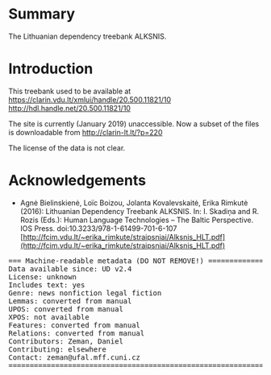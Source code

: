 # Summary

The Lithuanian dependency treebank ALKSNIS.

# Introduction

This treebank used to be available at
https://clarin.vdu.lt/xmlui/handle/20.500.11821/10
http://hdl.handle.net/20.500.11821/10

The site is currently (January 2019) unaccessible.
Now a subset of the files is downloadable from http://clarin-lt.lt/?p=220

The license of the data is not clear.

# Acknowledgements

* Agnė Bielinskienė, Loïc Boizou, Jolanta Kovalevskaitė, Erika Rimkutė (2016): Lithuanian Dependency Treebank ALKSNIS.
  In: I. Skadiņa and R. Rozis (Eds.): Human Language Technologies – The Baltic Perspective. IOS Press.
  doi:10.3233/978-1-61499-701-6-107
  [http://fcim.vdu.lt/~erika_rimkute/straipsniai/Alksnis_HLT.pdf](http://fcim.vdu.lt/~erika_rimkute/straipsniai/Alksnis_HLT.pdf)


<pre>
=== Machine-readable metadata (DO NOT REMOVE!) ================================
Data available since: UD v2.4
License: unknown
Includes text: yes
Genre: news nonfiction legal fiction
Lemmas: converted from manual
UPOS: converted from manual
XPOS: not available
Features: converted from manual
Relations: converted from manual
Contributors: Zeman, Daniel
Contributing: elsewhere
Contact: zeman@ufal.mff.cuni.cz
===============================================================================
</pre>
